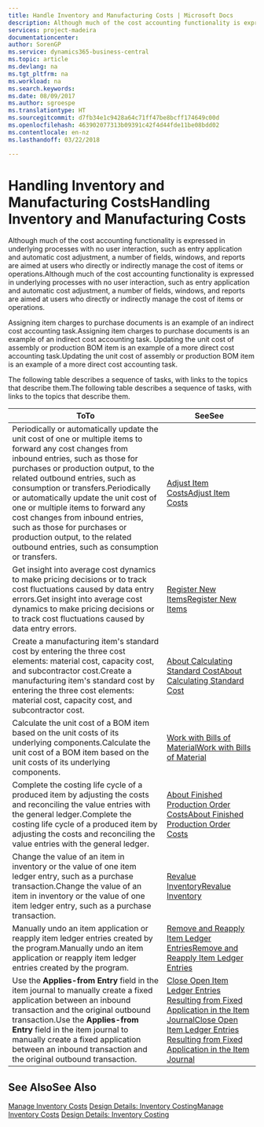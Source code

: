 ```yaml
---
title: Handle Inventory and Manufacturing Costs | Microsoft Docs
description: Although much of the cost accounting functionality is expressed in underlying processes with no user interaction, such as entry application and automatic cost adjustment, a number of fields, windows, and reports are aimed at users who directly or indirectly manage the cost of items or operations.
services: project-madeira
documentationcenter: 
author: SorenGP
ms.service: dynamics365-business-central
ms.topic: article
ms.devlang: na
ms.tgt_pltfrm: na
ms.workload: na
ms.search.keywords: 
ms.date: 08/09/2017
ms.author: sgroespe
ms.translationtype: HT
ms.sourcegitcommit: d7fb34e1c9428a64c71ff47be8bcff174649c00d
ms.openlocfilehash: 463902077313b09391c42f4d44fde11be08bdd02
ms.contentlocale: en-nz
ms.lasthandoff: 03/22/2018

---
```

# <a name="handling-inventory-and-manufacturing-costs"></a><span data-ttu-id="73524-103">Handling Inventory and Manufacturing Costs</span><span class="sxs-lookup"><span data-stu-id="73524-103">Handling Inventory and Manufacturing Costs</span></span>
<span data-ttu-id="73524-104">Although much of the cost accounting functionality is expressed in underlying processes with no user interaction, such as entry application and automatic cost adjustment, a number of fields, windows, and reports are aimed at users who directly or indirectly manage the cost of items or operations.</span><span class="sxs-lookup"><span data-stu-id="73524-104">Although much of the cost accounting functionality is expressed in underlying processes with no user interaction, such as entry application and automatic cost adjustment, a number of fields, windows, and reports are aimed at users who directly or indirectly manage the cost of items or operations.</span></span>  

 <span data-ttu-id="73524-105">Assigning item charges to purchase documents is an example of an indirect cost accounting task.</span><span class="sxs-lookup"><span data-stu-id="73524-105">Assigning item charges to purchase documents is an example of an indirect cost accounting task.</span></span> <span data-ttu-id="73524-106">Updating the unit cost of assembly or production BOM item is an example of a more direct cost accounting task.</span><span class="sxs-lookup"><span data-stu-id="73524-106">Updating the unit cost of assembly or production BOM item is an example of a more direct cost accounting task.</span></span>  

 <span data-ttu-id="73524-107">The following table describes a sequence of tasks, with links to the topics that describe them.</span><span class="sxs-lookup"><span data-stu-id="73524-107">The following table describes a sequence of tasks, with links to the topics that describe them.</span></span>   

|<span data-ttu-id="73524-108">**To**</span><span class="sxs-lookup"><span data-stu-id="73524-108">**To**</span></span>|<span data-ttu-id="73524-109">**See**</span><span class="sxs-lookup"><span data-stu-id="73524-109">**See**</span></span>|  
|------------|-------------|  
|<span data-ttu-id="73524-110">Periodically or automatically update the unit cost of one or multiple items to forward any cost changes from inbound entries, such as those for purchases or production output, to the related outbound entries, such as consumption or transfers.</span><span class="sxs-lookup"><span data-stu-id="73524-110">Periodically or automatically update the unit cost of one or multiple items to forward any cost changes from inbound entries, such as those for purchases or production output, to the related outbound entries, such as consumption or transfers.</span></span>|[<span data-ttu-id="73524-111">Adjust Item Costs</span><span class="sxs-lookup"><span data-stu-id="73524-111">Adjust Item Costs</span></span>](inventory-how-adjust-item-costs.md)|  
|<span data-ttu-id="73524-112">Get insight into average cost dynamics to make pricing decisions or to track cost fluctuations caused by data entry errors.</span><span class="sxs-lookup"><span data-stu-id="73524-112">Get insight into average cost dynamics to make pricing decisions or to track cost fluctuations caused by data entry errors.</span></span>|[<span data-ttu-id="73524-113">Register New Items</span><span class="sxs-lookup"><span data-stu-id="73524-113">Register New Items</span></span>](inventory-how-register-new-items.md)|  
|<span data-ttu-id="73524-114">Create a manufacturing item's standard cost by entering the three cost elements: material cost, capacity cost, and subcontractor cost.</span><span class="sxs-lookup"><span data-stu-id="73524-114">Create a manufacturing item's standard cost by entering the three cost elements: material cost, capacity cost, and subcontractor cost.</span></span>|[<span data-ttu-id="73524-115">About Calculating Standard Cost</span><span class="sxs-lookup"><span data-stu-id="73524-115">About Calculating Standard Cost</span></span>](finance-about-calculating-standard-cost.md)|  
|<span data-ttu-id="73524-116">Calculate the unit cost of a BOM item based on the unit costs of its underlying components.</span><span class="sxs-lookup"><span data-stu-id="73524-116">Calculate the unit cost of a BOM item based on the unit costs of its underlying components.</span></span>|[<span data-ttu-id="73524-117">Work with Bills of Material</span><span class="sxs-lookup"><span data-stu-id="73524-117">Work with Bills of Material</span></span>](inventory-how-work-BOMs.md)|  
|<span data-ttu-id="73524-118">Complete the costing life cycle of a produced item by adjusting the costs and reconciling the value entries with the general ledger.</span><span class="sxs-lookup"><span data-stu-id="73524-118">Complete the costing life cycle of a produced item by adjusting the costs and reconciling the value entries with the general ledger.</span></span>|[<span data-ttu-id="73524-119">About Finished Production Order Costs</span><span class="sxs-lookup"><span data-stu-id="73524-119">About Finished Production Order Costs</span></span>](finance-about-finished-production-order-costs.md)|  
|<span data-ttu-id="73524-120">Change the value of an item in inventory or the value of one item ledger entry, such as a purchase transaction.</span><span class="sxs-lookup"><span data-stu-id="73524-120">Change the value of an item in inventory or the value of one item ledger entry, such as a purchase transaction.</span></span>|[<span data-ttu-id="73524-121">Revalue Inventory</span><span class="sxs-lookup"><span data-stu-id="73524-121">Revalue Inventory</span></span>](inventory-how-revalue-inventory.md)|
|<span data-ttu-id="73524-122">Manually undo an item application or reapply item ledger entries created by the program.</span><span class="sxs-lookup"><span data-stu-id="73524-122">Manually undo an item application or reapply item ledger entries created by the program.</span></span>|[<span data-ttu-id="73524-123">Remove and Reapply Item Ledger Entries</span><span class="sxs-lookup"><span data-stu-id="73524-123">Remove and Reapply Item Ledger Entries</span></span>](finance-how-to-remove-and-reapply-item-entries.md)|  
|<span data-ttu-id="73524-124">Use the **Applies-from Entry** field in the item journal to manually create a fixed application between an inbound transaction and the original outbound transaction.</span><span class="sxs-lookup"><span data-stu-id="73524-124">Use the **Applies-from Entry** field in the item journal to manually create a fixed application between an inbound transaction and the original outbound transaction.</span></span>|[<span data-ttu-id="73524-125">Close Open Item Ledger Entries Resulting from Fixed Application in the Item Journal</span><span class="sxs-lookup"><span data-stu-id="73524-125">Close Open Item Ledger Entries Resulting from Fixed Application in the Item Journal</span></span>](finance-how-to-close-open-item-ledger-entries-resulting-from-fixed-application-in-the-item-journal.md)|  

## <a name="see-also"></a><span data-ttu-id="73524-126">See Also</span><span class="sxs-lookup"><span data-stu-id="73524-126">See Also</span></span>  
<span data-ttu-id="73524-127">[Manage Inventory Costs](finance-manage-inventory-costs.md)
[Design Details: Inventory Costing](design-details-inventory-costing.md)</span><span class="sxs-lookup"><span data-stu-id="73524-127">[Manage Inventory Costs](finance-manage-inventory-costs.md)
[Design Details: Inventory Costing](design-details-inventory-costing.md)</span></span>

